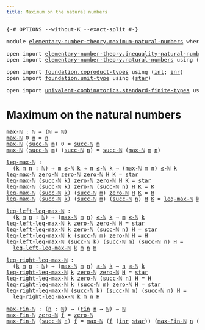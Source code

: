 ```yaml
---
title: Maximum on the natural numbers
---
```


<pre class="Agda"><a id="56" class="Symbol">{-#</a> <a id="60" class="Keyword">OPTIONS</a> <a id="68" class="Pragma">--without-K</a> <a id="80" class="Pragma">--exact-split</a> <a id="94" class="Symbol">#-}</a>

<a id="99" class="Keyword">module</a> <a id="106" href="elementary-number-theory.maximum-natural-numbers.html" class="Module">elementary-number-theory.maximum-natural-numbers</a> <a id="155" class="Keyword">where</a>

<a id="162" class="Keyword">open</a> <a id="167" class="Keyword">import</a> <a id="174" href="elementary-number-theory.inequality-natural-numbers.html" class="Module">elementary-number-theory.inequality-natural-numbers</a> <a id="226" class="Keyword">using</a> <a id="232" class="Symbol">(</a><a id="233" href="elementary-number-theory.inequality-natural-numbers.html#1780" class="Function Operator">_≤-ℕ_</a><a id="238" class="Symbol">)</a>
<a id="240" class="Keyword">open</a> <a id="245" class="Keyword">import</a> <a id="252" href="elementary-number-theory.natural-numbers.html" class="Module">elementary-number-theory.natural-numbers</a> <a id="293" class="Keyword">using</a> <a id="299" class="Symbol">(</a><a id="300" href="elementary-number-theory.natural-numbers.html#1458" class="Datatype">ℕ</a><a id="301" class="Symbol">;</a> <a id="303" href="elementary-number-theory.natural-numbers.html#1479" class="InductiveConstructor">zero-ℕ</a><a id="309" class="Symbol">;</a> <a id="311" href="elementary-number-theory.natural-numbers.html#1492" class="InductiveConstructor">succ-ℕ</a><a id="317" class="Symbol">)</a>

<a id="320" class="Keyword">open</a> <a id="325" class="Keyword">import</a> <a id="332" href="foundation.coproduct-types.html" class="Module">foundation.coproduct-types</a> <a id="359" class="Keyword">using</a> <a id="365" class="Symbol">(</a><a id="366" href="foundation.coproduct-types.html#1239" class="InductiveConstructor">inl</a><a id="369" class="Symbol">;</a> <a id="371" href="foundation.coproduct-types.html#1262" class="InductiveConstructor">inr</a><a id="374" class="Symbol">)</a>
<a id="376" class="Keyword">open</a> <a id="381" class="Keyword">import</a> <a id="388" href="foundation.unit-type.html" class="Module">foundation.unit-type</a> <a id="409" class="Keyword">using</a> <a id="415" class="Symbol">(</a><a id="416" href="foundation.unit-type.html#1099" class="InductiveConstructor">star</a><a id="420" class="Symbol">)</a>

<a id="423" class="Keyword">open</a> <a id="428" class="Keyword">import</a> <a id="435" href="univalent-combinatorics.standard-finite-types.html" class="Module">univalent-combinatorics.standard-finite-types</a> <a id="481" class="Keyword">using</a> <a id="487" class="Symbol">(</a><a id="488" href="univalent-combinatorics.standard-finite-types.html#2149" class="Function">Fin</a><a id="491" class="Symbol">)</a>
</pre>
# Maximum on the natural numbers

<pre class="Agda"><a id="max-ℕ"></a><a id="540" href="elementary-number-theory.maximum-natural-numbers.html#540" class="Function">max-ℕ</a> <a id="546" class="Symbol">:</a> <a id="548" href="elementary-number-theory.natural-numbers.html#1458" class="Datatype">ℕ</a> <a id="550" class="Symbol">→</a> <a id="552" class="Symbol">(</a><a id="553" href="elementary-number-theory.natural-numbers.html#1458" class="Datatype">ℕ</a> <a id="555" class="Symbol">→</a> <a id="557" href="elementary-number-theory.natural-numbers.html#1458" class="Datatype">ℕ</a><a id="558" class="Symbol">)</a>
<a id="560" href="elementary-number-theory.maximum-natural-numbers.html#540" class="Function">max-ℕ</a> <a id="566" class="Number">0</a> <a id="568" href="elementary-number-theory.maximum-natural-numbers.html#568" class="Bound">n</a> <a id="570" class="Symbol">=</a> <a id="572" href="elementary-number-theory.maximum-natural-numbers.html#568" class="Bound">n</a>
<a id="574" href="elementary-number-theory.maximum-natural-numbers.html#540" class="Function">max-ℕ</a> <a id="580" class="Symbol">(</a><a id="581" href="elementary-number-theory.natural-numbers.html#1492" class="InductiveConstructor">succ-ℕ</a> <a id="588" href="elementary-number-theory.maximum-natural-numbers.html#588" class="Bound">m</a><a id="589" class="Symbol">)</a> <a id="591" class="Number">0</a> <a id="593" class="Symbol">=</a> <a id="595" href="elementary-number-theory.natural-numbers.html#1492" class="InductiveConstructor">succ-ℕ</a> <a id="602" href="elementary-number-theory.maximum-natural-numbers.html#588" class="Bound">m</a>
<a id="604" href="elementary-number-theory.maximum-natural-numbers.html#540" class="Function">max-ℕ</a> <a id="610" class="Symbol">(</a><a id="611" href="elementary-number-theory.natural-numbers.html#1492" class="InductiveConstructor">succ-ℕ</a> <a id="618" href="elementary-number-theory.maximum-natural-numbers.html#618" class="Bound">m</a><a id="619" class="Symbol">)</a> <a id="621" class="Symbol">(</a><a id="622" href="elementary-number-theory.natural-numbers.html#1492" class="InductiveConstructor">succ-ℕ</a> <a id="629" href="elementary-number-theory.maximum-natural-numbers.html#629" class="Bound">n</a><a id="630" class="Symbol">)</a> <a id="632" class="Symbol">=</a> <a id="634" href="elementary-number-theory.natural-numbers.html#1492" class="InductiveConstructor">succ-ℕ</a> <a id="641" class="Symbol">(</a><a id="642" href="elementary-number-theory.maximum-natural-numbers.html#540" class="Function">max-ℕ</a> <a id="648" href="elementary-number-theory.maximum-natural-numbers.html#618" class="Bound">m</a> <a id="650" href="elementary-number-theory.maximum-natural-numbers.html#629" class="Bound">n</a><a id="651" class="Symbol">)</a>

<a id="leq-max-ℕ"></a><a id="654" href="elementary-number-theory.maximum-natural-numbers.html#654" class="Function">leq-max-ℕ</a> <a id="664" class="Symbol">:</a>
  <a id="668" class="Symbol">(</a><a id="669" href="elementary-number-theory.maximum-natural-numbers.html#669" class="Bound">k</a> <a id="671" href="elementary-number-theory.maximum-natural-numbers.html#671" class="Bound">m</a> <a id="673" href="elementary-number-theory.maximum-natural-numbers.html#673" class="Bound">n</a> <a id="675" class="Symbol">:</a> <a id="677" href="elementary-number-theory.natural-numbers.html#1458" class="Datatype">ℕ</a><a id="678" class="Symbol">)</a> <a id="680" class="Symbol">→</a> <a id="682" href="elementary-number-theory.maximum-natural-numbers.html#671" class="Bound">m</a> <a id="684" href="elementary-number-theory.inequality-natural-numbers.html#1780" class="Function Operator">≤-ℕ</a> <a id="688" href="elementary-number-theory.maximum-natural-numbers.html#669" class="Bound">k</a> <a id="690" class="Symbol">→</a> <a id="692" href="elementary-number-theory.maximum-natural-numbers.html#673" class="Bound">n</a> <a id="694" href="elementary-number-theory.inequality-natural-numbers.html#1780" class="Function Operator">≤-ℕ</a> <a id="698" href="elementary-number-theory.maximum-natural-numbers.html#669" class="Bound">k</a> <a id="700" class="Symbol">→</a> <a id="702" class="Symbol">(</a><a id="703" href="elementary-number-theory.maximum-natural-numbers.html#540" class="Function">max-ℕ</a> <a id="709" href="elementary-number-theory.maximum-natural-numbers.html#671" class="Bound">m</a> <a id="711" href="elementary-number-theory.maximum-natural-numbers.html#673" class="Bound">n</a><a id="712" class="Symbol">)</a> <a id="714" href="elementary-number-theory.inequality-natural-numbers.html#1780" class="Function Operator">≤-ℕ</a> <a id="718" href="elementary-number-theory.maximum-natural-numbers.html#669" class="Bound">k</a>
<a id="720" href="elementary-number-theory.maximum-natural-numbers.html#654" class="Function">leq-max-ℕ</a> <a id="730" href="elementary-number-theory.natural-numbers.html#1479" class="InductiveConstructor">zero-ℕ</a> <a id="737" href="elementary-number-theory.natural-numbers.html#1479" class="InductiveConstructor">zero-ℕ</a> <a id="744" href="elementary-number-theory.natural-numbers.html#1479" class="InductiveConstructor">zero-ℕ</a> <a id="751" href="elementary-number-theory.maximum-natural-numbers.html#751" class="Bound">H</a> <a id="753" href="elementary-number-theory.maximum-natural-numbers.html#753" class="Bound">K</a> <a id="755" class="Symbol">=</a> <a id="757" href="foundation.unit-type.html#1099" class="InductiveConstructor">star</a>
<a id="762" href="elementary-number-theory.maximum-natural-numbers.html#654" class="Function">leq-max-ℕ</a> <a id="772" class="Symbol">(</a><a id="773" href="elementary-number-theory.natural-numbers.html#1492" class="InductiveConstructor">succ-ℕ</a> <a id="780" href="elementary-number-theory.maximum-natural-numbers.html#780" class="Bound">k</a><a id="781" class="Symbol">)</a> <a id="783" href="elementary-number-theory.natural-numbers.html#1479" class="InductiveConstructor">zero-ℕ</a> <a id="790" href="elementary-number-theory.natural-numbers.html#1479" class="InductiveConstructor">zero-ℕ</a> <a id="797" href="elementary-number-theory.maximum-natural-numbers.html#797" class="Bound">H</a> <a id="799" href="elementary-number-theory.maximum-natural-numbers.html#799" class="Bound">K</a> <a id="801" class="Symbol">=</a> <a id="803" href="foundation.unit-type.html#1099" class="InductiveConstructor">star</a>
<a id="808" href="elementary-number-theory.maximum-natural-numbers.html#654" class="Function">leq-max-ℕ</a> <a id="818" class="Symbol">(</a><a id="819" href="elementary-number-theory.natural-numbers.html#1492" class="InductiveConstructor">succ-ℕ</a> <a id="826" href="elementary-number-theory.maximum-natural-numbers.html#826" class="Bound">k</a><a id="827" class="Symbol">)</a> <a id="829" href="elementary-number-theory.natural-numbers.html#1479" class="InductiveConstructor">zero-ℕ</a> <a id="836" class="Symbol">(</a><a id="837" href="elementary-number-theory.natural-numbers.html#1492" class="InductiveConstructor">succ-ℕ</a> <a id="844" href="elementary-number-theory.maximum-natural-numbers.html#844" class="Bound">n</a><a id="845" class="Symbol">)</a> <a id="847" href="elementary-number-theory.maximum-natural-numbers.html#847" class="Bound">H</a> <a id="849" href="elementary-number-theory.maximum-natural-numbers.html#849" class="Bound">K</a> <a id="851" class="Symbol">=</a> <a id="853" href="elementary-number-theory.maximum-natural-numbers.html#849" class="Bound">K</a>
<a id="855" href="elementary-number-theory.maximum-natural-numbers.html#654" class="Function">leq-max-ℕ</a> <a id="865" class="Symbol">(</a><a id="866" href="elementary-number-theory.natural-numbers.html#1492" class="InductiveConstructor">succ-ℕ</a> <a id="873" href="elementary-number-theory.maximum-natural-numbers.html#873" class="Bound">k</a><a id="874" class="Symbol">)</a> <a id="876" class="Symbol">(</a><a id="877" href="elementary-number-theory.natural-numbers.html#1492" class="InductiveConstructor">succ-ℕ</a> <a id="884" href="elementary-number-theory.maximum-natural-numbers.html#884" class="Bound">m</a><a id="885" class="Symbol">)</a> <a id="887" href="elementary-number-theory.natural-numbers.html#1479" class="InductiveConstructor">zero-ℕ</a> <a id="894" href="elementary-number-theory.maximum-natural-numbers.html#894" class="Bound">H</a> <a id="896" href="elementary-number-theory.maximum-natural-numbers.html#896" class="Bound">K</a> <a id="898" class="Symbol">=</a> <a id="900" href="elementary-number-theory.maximum-natural-numbers.html#894" class="Bound">H</a>
<a id="902" href="elementary-number-theory.maximum-natural-numbers.html#654" class="Function">leq-max-ℕ</a> <a id="912" class="Symbol">(</a><a id="913" href="elementary-number-theory.natural-numbers.html#1492" class="InductiveConstructor">succ-ℕ</a> <a id="920" href="elementary-number-theory.maximum-natural-numbers.html#920" class="Bound">k</a><a id="921" class="Symbol">)</a> <a id="923" class="Symbol">(</a><a id="924" href="elementary-number-theory.natural-numbers.html#1492" class="InductiveConstructor">succ-ℕ</a> <a id="931" href="elementary-number-theory.maximum-natural-numbers.html#931" class="Bound">m</a><a id="932" class="Symbol">)</a> <a id="934" class="Symbol">(</a><a id="935" href="elementary-number-theory.natural-numbers.html#1492" class="InductiveConstructor">succ-ℕ</a> <a id="942" href="elementary-number-theory.maximum-natural-numbers.html#942" class="Bound">n</a><a id="943" class="Symbol">)</a> <a id="945" href="elementary-number-theory.maximum-natural-numbers.html#945" class="Bound">H</a> <a id="947" href="elementary-number-theory.maximum-natural-numbers.html#947" class="Bound">K</a> <a id="949" class="Symbol">=</a> <a id="951" href="elementary-number-theory.maximum-natural-numbers.html#654" class="Function">leq-max-ℕ</a> <a id="961" href="elementary-number-theory.maximum-natural-numbers.html#920" class="Bound">k</a> <a id="963" href="elementary-number-theory.maximum-natural-numbers.html#931" class="Bound">m</a> <a id="965" href="elementary-number-theory.maximum-natural-numbers.html#942" class="Bound">n</a> <a id="967" href="elementary-number-theory.maximum-natural-numbers.html#945" class="Bound">H</a> <a id="969" href="elementary-number-theory.maximum-natural-numbers.html#947" class="Bound">K</a>

<a id="leq-left-leq-max-ℕ"></a><a id="972" href="elementary-number-theory.maximum-natural-numbers.html#972" class="Function">leq-left-leq-max-ℕ</a> <a id="991" class="Symbol">:</a>
  <a id="995" class="Symbol">(</a><a id="996" href="elementary-number-theory.maximum-natural-numbers.html#996" class="Bound">k</a> <a id="998" href="elementary-number-theory.maximum-natural-numbers.html#998" class="Bound">m</a> <a id="1000" href="elementary-number-theory.maximum-natural-numbers.html#1000" class="Bound">n</a> <a id="1002" class="Symbol">:</a> <a id="1004" href="elementary-number-theory.natural-numbers.html#1458" class="Datatype">ℕ</a><a id="1005" class="Symbol">)</a> <a id="1007" class="Symbol">→</a> <a id="1009" class="Symbol">(</a><a id="1010" href="elementary-number-theory.maximum-natural-numbers.html#540" class="Function">max-ℕ</a> <a id="1016" href="elementary-number-theory.maximum-natural-numbers.html#998" class="Bound">m</a> <a id="1018" href="elementary-number-theory.maximum-natural-numbers.html#1000" class="Bound">n</a><a id="1019" class="Symbol">)</a> <a id="1021" href="elementary-number-theory.inequality-natural-numbers.html#1780" class="Function Operator">≤-ℕ</a> <a id="1025" href="elementary-number-theory.maximum-natural-numbers.html#996" class="Bound">k</a> <a id="1027" class="Symbol">→</a> <a id="1029" href="elementary-number-theory.maximum-natural-numbers.html#998" class="Bound">m</a> <a id="1031" href="elementary-number-theory.inequality-natural-numbers.html#1780" class="Function Operator">≤-ℕ</a> <a id="1035" href="elementary-number-theory.maximum-natural-numbers.html#996" class="Bound">k</a>
<a id="1037" href="elementary-number-theory.maximum-natural-numbers.html#972" class="Function">leq-left-leq-max-ℕ</a> <a id="1056" href="elementary-number-theory.maximum-natural-numbers.html#1056" class="Bound">k</a> <a id="1058" href="elementary-number-theory.natural-numbers.html#1479" class="InductiveConstructor">zero-ℕ</a> <a id="1065" href="elementary-number-theory.natural-numbers.html#1479" class="InductiveConstructor">zero-ℕ</a> <a id="1072" href="elementary-number-theory.maximum-natural-numbers.html#1072" class="Bound">H</a> <a id="1074" class="Symbol">=</a> <a id="1076" href="foundation.unit-type.html#1099" class="InductiveConstructor">star</a>
<a id="1081" href="elementary-number-theory.maximum-natural-numbers.html#972" class="Function">leq-left-leq-max-ℕ</a> <a id="1100" href="elementary-number-theory.maximum-natural-numbers.html#1100" class="Bound">k</a> <a id="1102" href="elementary-number-theory.natural-numbers.html#1479" class="InductiveConstructor">zero-ℕ</a> <a id="1109" class="Symbol">(</a><a id="1110" href="elementary-number-theory.natural-numbers.html#1492" class="InductiveConstructor">succ-ℕ</a> <a id="1117" href="elementary-number-theory.maximum-natural-numbers.html#1117" class="Bound">n</a><a id="1118" class="Symbol">)</a> <a id="1120" href="elementary-number-theory.maximum-natural-numbers.html#1120" class="Bound">H</a> <a id="1122" class="Symbol">=</a> <a id="1124" href="foundation.unit-type.html#1099" class="InductiveConstructor">star</a>
<a id="1129" href="elementary-number-theory.maximum-natural-numbers.html#972" class="Function">leq-left-leq-max-ℕ</a> <a id="1148" href="elementary-number-theory.maximum-natural-numbers.html#1148" class="Bound">k</a> <a id="1150" class="Symbol">(</a><a id="1151" href="elementary-number-theory.natural-numbers.html#1492" class="InductiveConstructor">succ-ℕ</a> <a id="1158" href="elementary-number-theory.maximum-natural-numbers.html#1158" class="Bound">m</a><a id="1159" class="Symbol">)</a> <a id="1161" href="elementary-number-theory.natural-numbers.html#1479" class="InductiveConstructor">zero-ℕ</a> <a id="1168" href="elementary-number-theory.maximum-natural-numbers.html#1168" class="Bound">H</a> <a id="1170" class="Symbol">=</a> <a id="1172" href="elementary-number-theory.maximum-natural-numbers.html#1168" class="Bound">H</a>
<a id="1174" href="elementary-number-theory.maximum-natural-numbers.html#972" class="Function">leq-left-leq-max-ℕ</a> <a id="1193" class="Symbol">(</a><a id="1194" href="elementary-number-theory.natural-numbers.html#1492" class="InductiveConstructor">succ-ℕ</a> <a id="1201" href="elementary-number-theory.maximum-natural-numbers.html#1201" class="Bound">k</a><a id="1202" class="Symbol">)</a> <a id="1204" class="Symbol">(</a><a id="1205" href="elementary-number-theory.natural-numbers.html#1492" class="InductiveConstructor">succ-ℕ</a> <a id="1212" href="elementary-number-theory.maximum-natural-numbers.html#1212" class="Bound">m</a><a id="1213" class="Symbol">)</a> <a id="1215" class="Symbol">(</a><a id="1216" href="elementary-number-theory.natural-numbers.html#1492" class="InductiveConstructor">succ-ℕ</a> <a id="1223" href="elementary-number-theory.maximum-natural-numbers.html#1223" class="Bound">n</a><a id="1224" class="Symbol">)</a> <a id="1226" href="elementary-number-theory.maximum-natural-numbers.html#1226" class="Bound">H</a> <a id="1228" class="Symbol">=</a>
  <a id="1232" href="elementary-number-theory.maximum-natural-numbers.html#972" class="Function">leq-left-leq-max-ℕ</a> <a id="1251" href="elementary-number-theory.maximum-natural-numbers.html#1201" class="Bound">k</a> <a id="1253" href="elementary-number-theory.maximum-natural-numbers.html#1212" class="Bound">m</a> <a id="1255" href="elementary-number-theory.maximum-natural-numbers.html#1223" class="Bound">n</a> <a id="1257" href="elementary-number-theory.maximum-natural-numbers.html#1226" class="Bound">H</a>

<a id="leq-right-leq-max-ℕ"></a><a id="1260" href="elementary-number-theory.maximum-natural-numbers.html#1260" class="Function">leq-right-leq-max-ℕ</a> <a id="1280" class="Symbol">:</a>
  <a id="1284" class="Symbol">(</a><a id="1285" href="elementary-number-theory.maximum-natural-numbers.html#1285" class="Bound">k</a> <a id="1287" href="elementary-number-theory.maximum-natural-numbers.html#1287" class="Bound">m</a> <a id="1289" href="elementary-number-theory.maximum-natural-numbers.html#1289" class="Bound">n</a> <a id="1291" class="Symbol">:</a> <a id="1293" href="elementary-number-theory.natural-numbers.html#1458" class="Datatype">ℕ</a><a id="1294" class="Symbol">)</a> <a id="1296" class="Symbol">→</a> <a id="1298" class="Symbol">(</a><a id="1299" href="elementary-number-theory.maximum-natural-numbers.html#540" class="Function">max-ℕ</a> <a id="1305" href="elementary-number-theory.maximum-natural-numbers.html#1287" class="Bound">m</a> <a id="1307" href="elementary-number-theory.maximum-natural-numbers.html#1289" class="Bound">n</a><a id="1308" class="Symbol">)</a> <a id="1310" href="elementary-number-theory.inequality-natural-numbers.html#1780" class="Function Operator">≤-ℕ</a> <a id="1314" href="elementary-number-theory.maximum-natural-numbers.html#1285" class="Bound">k</a> <a id="1316" class="Symbol">→</a> <a id="1318" href="elementary-number-theory.maximum-natural-numbers.html#1289" class="Bound">n</a> <a id="1320" href="elementary-number-theory.inequality-natural-numbers.html#1780" class="Function Operator">≤-ℕ</a> <a id="1324" href="elementary-number-theory.maximum-natural-numbers.html#1285" class="Bound">k</a>
<a id="1326" href="elementary-number-theory.maximum-natural-numbers.html#1260" class="Function">leq-right-leq-max-ℕ</a> <a id="1346" href="elementary-number-theory.maximum-natural-numbers.html#1346" class="Bound">k</a> <a id="1348" href="elementary-number-theory.natural-numbers.html#1479" class="InductiveConstructor">zero-ℕ</a> <a id="1355" href="elementary-number-theory.natural-numbers.html#1479" class="InductiveConstructor">zero-ℕ</a> <a id="1362" href="elementary-number-theory.maximum-natural-numbers.html#1362" class="Bound">H</a> <a id="1364" class="Symbol">=</a> <a id="1366" href="foundation.unit-type.html#1099" class="InductiveConstructor">star</a>
<a id="1371" href="elementary-number-theory.maximum-natural-numbers.html#1260" class="Function">leq-right-leq-max-ℕ</a> <a id="1391" href="elementary-number-theory.maximum-natural-numbers.html#1391" class="Bound">k</a> <a id="1393" href="elementary-number-theory.natural-numbers.html#1479" class="InductiveConstructor">zero-ℕ</a> <a id="1400" class="Symbol">(</a><a id="1401" href="elementary-number-theory.natural-numbers.html#1492" class="InductiveConstructor">succ-ℕ</a> <a id="1408" href="elementary-number-theory.maximum-natural-numbers.html#1408" class="Bound">n</a><a id="1409" class="Symbol">)</a> <a id="1411" href="elementary-number-theory.maximum-natural-numbers.html#1411" class="Bound">H</a> <a id="1413" class="Symbol">=</a> <a id="1415" href="elementary-number-theory.maximum-natural-numbers.html#1411" class="Bound">H</a>
<a id="1417" href="elementary-number-theory.maximum-natural-numbers.html#1260" class="Function">leq-right-leq-max-ℕ</a> <a id="1437" href="elementary-number-theory.maximum-natural-numbers.html#1437" class="Bound">k</a> <a id="1439" class="Symbol">(</a><a id="1440" href="elementary-number-theory.natural-numbers.html#1492" class="InductiveConstructor">succ-ℕ</a> <a id="1447" href="elementary-number-theory.maximum-natural-numbers.html#1447" class="Bound">m</a><a id="1448" class="Symbol">)</a> <a id="1450" href="elementary-number-theory.natural-numbers.html#1479" class="InductiveConstructor">zero-ℕ</a> <a id="1457" href="elementary-number-theory.maximum-natural-numbers.html#1457" class="Bound">H</a> <a id="1459" class="Symbol">=</a> <a id="1461" href="foundation.unit-type.html#1099" class="InductiveConstructor">star</a>
<a id="1466" href="elementary-number-theory.maximum-natural-numbers.html#1260" class="Function">leq-right-leq-max-ℕ</a> <a id="1486" class="Symbol">(</a><a id="1487" href="elementary-number-theory.natural-numbers.html#1492" class="InductiveConstructor">succ-ℕ</a> <a id="1494" href="elementary-number-theory.maximum-natural-numbers.html#1494" class="Bound">k</a><a id="1495" class="Symbol">)</a> <a id="1497" class="Symbol">(</a><a id="1498" href="elementary-number-theory.natural-numbers.html#1492" class="InductiveConstructor">succ-ℕ</a> <a id="1505" href="elementary-number-theory.maximum-natural-numbers.html#1505" class="Bound">m</a><a id="1506" class="Symbol">)</a> <a id="1508" class="Symbol">(</a><a id="1509" href="elementary-number-theory.natural-numbers.html#1492" class="InductiveConstructor">succ-ℕ</a> <a id="1516" href="elementary-number-theory.maximum-natural-numbers.html#1516" class="Bound">n</a><a id="1517" class="Symbol">)</a> <a id="1519" href="elementary-number-theory.maximum-natural-numbers.html#1519" class="Bound">H</a> <a id="1521" class="Symbol">=</a>
  <a id="1525" href="elementary-number-theory.maximum-natural-numbers.html#1260" class="Function">leq-right-leq-max-ℕ</a> <a id="1545" href="elementary-number-theory.maximum-natural-numbers.html#1494" class="Bound">k</a> <a id="1547" href="elementary-number-theory.maximum-natural-numbers.html#1505" class="Bound">m</a> <a id="1549" href="elementary-number-theory.maximum-natural-numbers.html#1516" class="Bound">n</a> <a id="1551" href="elementary-number-theory.maximum-natural-numbers.html#1519" class="Bound">H</a>

<a id="max-Fin-ℕ"></a><a id="1554" href="elementary-number-theory.maximum-natural-numbers.html#1554" class="Function">max-Fin-ℕ</a> <a id="1564" class="Symbol">:</a> <a id="1566" class="Symbol">(</a><a id="1567" href="elementary-number-theory.maximum-natural-numbers.html#1567" class="Bound">n</a> <a id="1569" class="Symbol">:</a> <a id="1571" href="elementary-number-theory.natural-numbers.html#1458" class="Datatype">ℕ</a><a id="1572" class="Symbol">)</a> <a id="1574" class="Symbol">→</a> <a id="1576" class="Symbol">(</a><a id="1577" href="univalent-combinatorics.standard-finite-types.html#2149" class="Function">Fin</a> <a id="1581" href="elementary-number-theory.maximum-natural-numbers.html#1567" class="Bound">n</a> <a id="1583" class="Symbol">→</a> <a id="1585" href="elementary-number-theory.natural-numbers.html#1458" class="Datatype">ℕ</a><a id="1586" class="Symbol">)</a> <a id="1588" class="Symbol">→</a> <a id="1590" href="elementary-number-theory.natural-numbers.html#1458" class="Datatype">ℕ</a>
<a id="1592" href="elementary-number-theory.maximum-natural-numbers.html#1554" class="Function">max-Fin-ℕ</a> <a id="1602" href="elementary-number-theory.natural-numbers.html#1479" class="InductiveConstructor">zero-ℕ</a> <a id="1609" href="elementary-number-theory.maximum-natural-numbers.html#1609" class="Bound">f</a> <a id="1611" class="Symbol">=</a> <a id="1613" href="elementary-number-theory.natural-numbers.html#1479" class="InductiveConstructor">zero-ℕ</a>
<a id="1620" href="elementary-number-theory.maximum-natural-numbers.html#1554" class="Function">max-Fin-ℕ</a> <a id="1630" class="Symbol">(</a><a id="1631" href="elementary-number-theory.natural-numbers.html#1492" class="InductiveConstructor">succ-ℕ</a> <a id="1638" href="elementary-number-theory.maximum-natural-numbers.html#1638" class="Bound">n</a><a id="1639" class="Symbol">)</a> <a id="1641" href="elementary-number-theory.maximum-natural-numbers.html#1641" class="Bound">f</a> <a id="1643" class="Symbol">=</a> <a id="1645" href="elementary-number-theory.maximum-natural-numbers.html#540" class="Function">max-ℕ</a> <a id="1651" class="Symbol">(</a><a id="1652" href="elementary-number-theory.maximum-natural-numbers.html#1641" class="Bound">f</a> <a id="1654" class="Symbol">(</a><a id="1655" href="foundation.coproduct-types.html#1262" class="InductiveConstructor">inr</a> <a id="1659" href="foundation.unit-type.html#1099" class="InductiveConstructor">star</a><a id="1663" class="Symbol">))</a> <a id="1666" class="Symbol">(</a><a id="1667" href="elementary-number-theory.maximum-natural-numbers.html#1554" class="Function">max-Fin-ℕ</a> <a id="1677" href="elementary-number-theory.maximum-natural-numbers.html#1638" class="Bound">n</a> <a id="1679" class="Symbol">(λ</a> <a id="1682" href="elementary-number-theory.maximum-natural-numbers.html#1682" class="Bound">k</a> <a id="1684" class="Symbol">→</a> <a id="1686" href="elementary-number-theory.maximum-natural-numbers.html#1641" class="Bound">f</a> <a id="1688" class="Symbol">(</a><a id="1689" href="foundation.coproduct-types.html#1239" class="InductiveConstructor">inl</a> <a id="1693" href="elementary-number-theory.maximum-natural-numbers.html#1682" class="Bound">k</a><a id="1694" class="Symbol">)))</a>
</pre>
